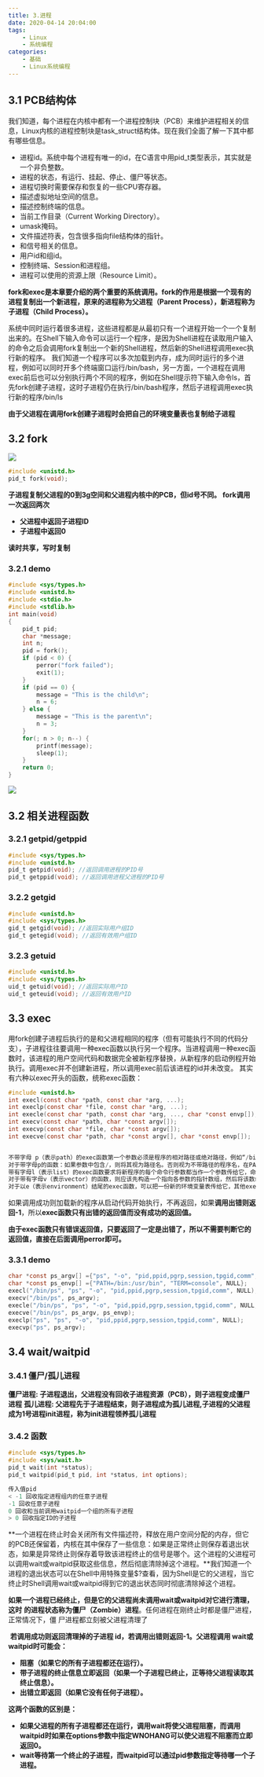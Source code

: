 ```yaml
---
title: 3.进程
date: 2020-04-14 20:04:00
tags:
    - Linux
    - 系统编程
categories:
    - 基础
    - Linux系统编程
---
```


## 3.1 PCB结构体

我们知道，每个进程在内核中都有一个进程控制块（PCB）来维护进程相关的信息，Linux内核的进程控制块是task_struct结构体。现在我们全面了解一下其中都有哪些信息。

- 进程id。系统中每个进程有唯一的id，在C语言中用pid_t类型表示，其实就是一个非负整数。
- 进程的状态，有运行、挂起、停止、僵尸等状态。
- 进程切换时需要保存和恢复的一些CPU寄存器。
- 描述虚拟地址空间的信息。
- 描述控制终端的信息。
- 当前工作目录（Current Working Directory）。
- umask掩码。
- 文件描述符表，包含很多指向file结构体的指针。
- 和信号相关的信息。
- 用户id和组id。
- 控制终端、Session和进程组。
- 进程可以使用的资源上限（Resource Limit）。



**fork和exec是本章要介绍的两个重要的系统调用。fork的作用是根据一个现有的进程复制出一个新进程，原来的进程称为父进程（Parent Process），新进程称为子进程（Child Process）。**

系统中同时运行着很多进程，这些进程都是从最初只有一个进程开始一个一个复制出来的。在Shell下输入命令可以运行一个程序，是因为Shell进程在读取用户输入的命令之后会调用fork复制出一个新的Shell进程，然后新的Shell进程调用exec执行新的程序。
我们知道一个程序可以多次加载到内存，成为同时运行的多个进程，例如可以同时开多个终端窗口运行/bin/bash，另一方面，一个进程在调用exec前后也可以分别执行两个不同的程序，例如在Shell提示符下输入命令ls，首先fork创建子进程，这时子进程仍在执行/bin/bash程序，然后子进程调用exec执行新的程序/bin/ls

**由于父进程在调用fork创建子进程时会把自己的环境变量表也复制给子进程**

## 3.2 fork

![](http://base422.oss-cn-beijing.aliyuncs.com/sysfork.png)

```c
#include <unistd.h>
pid_t fork(void);
```

**子进程复制父进程的0到3g空间和父进程内核中的PCB，但id号不同。**
**fork调用一次返回两次**

- **父进程中返回子进程ID**
- **子进程中返回0**

**读时共享，写时复制**

### 3.2.1 demo

```c
#include <sys/types.h>
#include <unistd.h>
#include <stdio.h>
#include <stdlib.h>
int main(void)
{
    pid_t pid;
    char *message;
    int n;
    pid = fork();
    if (pid < 0) {
        perror("fork failed");
        exit(1);
    }
    if (pid == 0) {
        message = "This is the child\n";
        n = 6;
    } else {
        message = "This is the parent\n";
        n = 3;
    }
    for(; n > 0; n--) {
        printf(message);
        sleep(1);
    }
    return 0;
}
```

![](http://base422.oss-cn-beijing.aliyuncs.com/sysforkdetail.png)



## 3.2 相关进程函数

### 3.2.1 getpid/getppid

```c
#include <sys/types.h>
#include <unistd.h>
pid_t getpid(void); //返回调用进程的PID号
pid_t getppid(void); //返回调用进程父进程的PID号
```



### 3.2.2 getgid

```c
#include <unistd.h>
#include <sys/types.h>
gid_t getgid(void); //返回实际用户组ID
gid_t getegid(void); //返回有效用户组ID
```



### 3.2.3 getuid

```c
#include <unistd.h>
#include <sys/types.h>
uid_t getuid(void); //返回实际用户ID
uid_t geteuid(void); //返回有效用户ID
```

## 3.3 exec

​       用fork创建子进程后执行的是和父进程相同的程序（但有可能执行不同的代码分支），子进程往往要调用一种exec函数以执行另一个程序。当进程调用一种exec函数时，该进程的用户空间代码和数据完全被新程序替换，从新程序的启动例程开始执行。调用exec并不创建新进程，所以调用exec前后该进程的id并未改变。
        其实有六种以exec开头的函数，统称exec函数：

```c
#include <unistd.h>
int execl(const char *path, const char *arg, ...);
int execlp(const char *file, const char *arg, ...);
int execle(const char *path, const char *arg, ..., char *const envp[]);
int execv(const char *path, char *const argv[]);
int execvp(const char *file, char *const argv[]);
int execve(const char *path, char *const argv[], char *const envp[]);


不带字母 p（表示path）的exec函数第一个参数必须是程序的相对路径或绝对路径，例如“/bin/ls”或“./a.out”，而不能是“ls”或“a.out”。
对于带字母p的函数：如果参数中包含/，则将其视为路径名。否则视为不带路径的程序名，在PATH环境变量的目录列表中搜索这个程序。
带有字母l（表示list）的exec函数要求将新程序的每个命令行参数都当作一个参数传给它，命令行参数的个数是可变的，因此函数原型中有…，…中的最后一个可变参数应该是NULL，起sentinel的作用。
对于带有字母v（表示vector）的函数，则应该先构造一个指向各参数的指针数组，然后将该数组的首地址当作参数传给它，数组中的最后一个指针也应该是NULL，就像main函数的argv参数或者环境变量表一样。
对于以e（表示environment）结尾的exec函数，可以把一份新的环境变量表传给它，其他exec函数仍使用当前的环境变量表执行新程序

```

如果调用成功则加载新的程序从启动代码开始执行，不再返回，如果**调用出错则返回-1**，所以**exec函数只有出错的返回值而没有成功的返回值。**

**由于exec函数只有错误返回值，只要返回了一定是出错了，所以不需要判断它的返回值，直接在后面调用perror即可。**

### 3.3.1 demo

```c
char *const ps_argv[] ={"ps", "-o", "pid,ppid,pgrp,session,tpgid,comm", NULL};
char *const ps_envp[] ={"PATH=/bin:/usr/bin", "TERM=console", NULL};
execl("/bin/ps", "ps", "-o", "pid,ppid,pgrp,session,tpgid,comm", NULL);
execv("/bin/ps", ps_argv);
execle("/bin/ps", "ps", "-o", "pid,ppid,pgrp,session,tpgid,comm", NULL, ps_envp);
execve("/bin/ps", ps_argv, ps_envp);
execlp("ps", "ps", "-o", "pid,ppid,pgrp,session,tpgid,comm", NULL);
execvp("ps", ps_argv);
```



## 3.4 wait/waitpid

### 3.4.1 僵尸/孤儿进程

**僵尸进程: 子进程退出，父进程没有回收子进程资源（PCB），则子进程变成僵尸进程**
**孤儿进程: 父进程先于子进程结束，则子进程成为孤儿进程,子进程的父进程成为1号进程init进程，称为init进程领养孤儿进程**

### 3.4.2 函数

```c
#include <sys/types.h>
#include <sys/wait.h>
pid_t wait(int *status);
pid_t waitpid(pid_t pid, int *status, int options);

传入值pid
< -1 回收指定进程组内的任意子进程
-1 回收任意子进程
0 回收和当前调用waitpid一个组的所有子进程
> 0 回收指定ID的子进程
```



​    **一个进程在终止时会关闭所有文件描述符，释放在用户空间分配的内存，但它的PCB还保留着，内核在其中保存了一些信息：如果是正常终止则保存着退出状态，如果是异常终止则保存着导致该进程终止的信号是哪个。这个进程的父进程可以调用wait或waitpid获取这些信息，然后彻底清除掉这个进程。**我们知道一个进程的退出状态可以在Shell中用特殊变量$?查看，因为Shell是它的父进程，当它终止时Shell调用wait或waitpid得到它的退出状态同时彻底清除掉这个进程。

​        **如果一个进程已经终止，但是它的父进程尚未调用wait或waitpid对它进行清理，这时**
**的进程状态称为僵尸（Zombie）进程**。任何进程在刚终止时都是僵尸进程，正常情况下，僵
尸进程都立刻被父进程清理了

​        **若调用成功则返回清理掉的子进程 id，若调用出错则返回-1。父进程调用 wait或**
**waitpid时可能会：**

- **阻塞（如果它的所有子进程都还在运行）。**
- **带子进程的终止信息立即返回（如果一个子进程已终止，正等待父进程读取其终止信息）。**
- **出错立即返回（如果它没有任何子进程）。**

**这两个函数的区别是：**

- **如果父进程的所有子进程都还在运行，调用wait将使父进程阻塞，而调用waitpid时如果在options参数中指定WNOHANG可以使父进程不阻塞而立即返回0。**
- **wait等待第一个终止的子进程，而waitpid可以通过pid参数指定等待哪一个子进程。**



